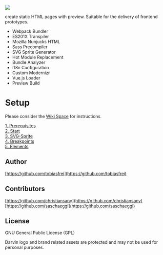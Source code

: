 ![](http://tobiasfrei.ch/github/darvin-boilerplate/darvin-MIT_(c)TobiasFrei.svg)

create static HTML pages with preview. Suitable for the delivery of frontend prototypes.

- Webpack Bundler
- ES201X Transpiler
- Mozilla Nunjucks HTML
- Sass Precompiler
- SVG Sprite Generator
- Hot Module Replacement
- Bundle Analyzer
- i18n Configuration
- Custom Modernizr
- Vue.js Loader
- Preview Build

# Setup
Please consider the [Wiki Space](https://github.com/tobiasfrei/darvin-boilerplate/wiki) for instructions.

[1. Prerequisites](https://github.com/tobiasfrei/darvin-boilerplate/wiki/1.-Prerequisites)<br>
[2. Start](https://github.com/tobiasfrei/darvin-boilerplate/wiki/2.-Start)<br>
[3. SVG-Sprite](https://github.com/tobiasfrei/darvin-boilerplate/wiki/3.-SVG-Sprite)<br>
[4. Breakpoints](https://github.com/tobiasfrei/darvin-boilerplate/wiki/4.-Breakpoints)<br>
[5. Elements](https://github.com/tobiasfrei/darvin-boilerplate/wiki/5.-Elements)<br>

## Author
[https://github.com/tobiasfrei](https://github.com/tobiasfrei)

## Contributors
[https://github.com/christiansany](https://github.com/christiansany)  
[https://github.com/saschaeggi](https://github.com/saschaeggi)

## License
GNU General Public License (GPL)

Darvin logo and brand related assets are protected and may not be used for personal purposes.
